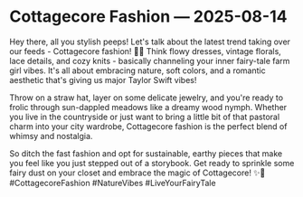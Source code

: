 # Cottagecore Fashion — 2025-08-14

Hey there, all you stylish peeps! Let's talk about the latest trend taking over our feeds - Cottagecore fashion! 🌿🌻 Think flowy dresses, vintage florals, lace details, and cozy knits - basically channeling your inner fairy-tale farm girl vibes. It's all about embracing nature, soft colors, and a romantic aesthetic that's giving us major Taylor Swift vibes! 

Throw on a straw hat, layer on some delicate jewelry, and you're ready to frolic through sun-dappled meadows like a dreamy wood nymph. Whether you live in the countryside or just want to bring a little bit of that pastoral charm into your city wardrobe, Cottagecore fashion is the perfect blend of whimsy and nostalgia. 

So ditch the fast fashion and opt for sustainable, earthy pieces that make you feel like you just stepped out of a storybook. Get ready to sprinkle some fairy dust on your closet and embrace the magic of Cottagecore! ✨🌸 #CottagecoreFashion #NatureVibes #LiveYourFairyTale
